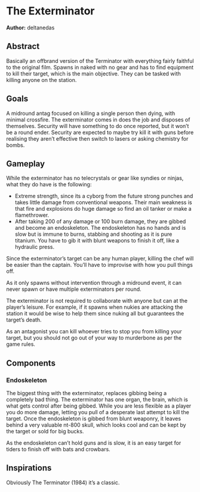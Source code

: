 # The Exterminator

**Author:** deltanedas

## Abstract

Basically an offbrand version of the Terminator with everything fairly faithful to the original film. Spawns in naked with no gear and has to find equipment to kill their target, which is the main objective. They can be tasked with killing anyone on the station.

## Goals

A midround antag focused on killing a single person then dying, with minimal crossfire. The exterminator comes in does the job and disposes of themselves. Security will have something to do once reported, but it won’t be a round ender. Security are expected to maybe try kill it with guns before realising they aren’t effective then switch to lasers or asking chemistry for bombs.


## Gameplay

While the exterminator has no telecrystals or gear like syndies or ninjas, what they do have is the following:

- Extreme strength, since its a cyborg from the future strong punches and takes little damage from conventional weapons. Their main weakness is that fire and explosions do huge damage so find an oil tanker or make a flamethrower.
- After taking 200 of any damage or 100 burn damage, they are gibbed and become an endoskeleton. The endoskeleton has no hands and is slow but is immune to burns, stabbing and shooting as it is pure titanium. You have to gib it with blunt weapons to finish it off, like a hydraulic press.

Since the exterminator’s target can be any human player, killing the chef will be easier than the captain. You’ll have to improvise with how you pull things off.

As it only spawns without intervention through a midround event, it can never spawn or have multiple exterminators per round.

The exterminator is not required to collaborate with anyone but can at the player’s leisure. For example, if it spawns when nukies are attacking the station it would be wise to help them since nuking all but guarantees the target’s death.

As an antagonist you can kill whoever tries to stop you from killing your target, but you should not go out of your way to murderbone as per the game rules.

## Components
### Endoskeleton

The biggest thing with the exterminator, replaces gibbing being a completely bad thing. The exterminator has one organ, the brain, which is what gets control after being gibbed. While you are less flexible as a player you do more damage, letting you pull of a desperate last attempt to kill the target. Once the endoskeleton is gibbed from blunt weaponry, it leaves behind a very valuable nt-800 skull, which looks cool and can be kept by the target or sold for big bucks.

As the endoskeleton can’t hold guns and is slow, it is an easy target for tiders to finish off with bats and crowbars.


## Inspirations

Obviously The Terminator (1984) it’s a classic.
